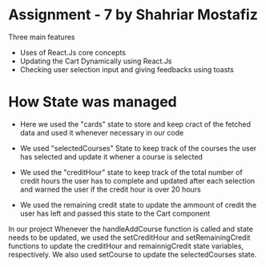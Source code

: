 # Assignment - 7 by Shahriar Mostafiz

Three main features

- Uses of React.Js core concepts
- Updating the Cart Dynamically using React.Js
- Checking user selection input and giving feedbacks using toasts

# How State was managed

- Here we used the "cards" state to store and keep cract of the fetched data and used it whenever necessary in our code

- We used "selectedCourses" State to keep track of the courses the user has selected and update it whener a course is selected

- We used the "creditHour" state to keep track of the total number of credit hours the user has to complete and updated after each selection and warned the user if the credit hour is over 20 hours

- We used the remaining credit state to update the ammount of credit the user has left and passed this state to the Cart component

In our project Whenever the handleAddCourse function is called and state needs to be updated, we used the setCreditHour and setRemainingCredit functions to update the creditHour and remainnigCredit state variables, respectively. We also used setCourse to update the selectedCourses state.
